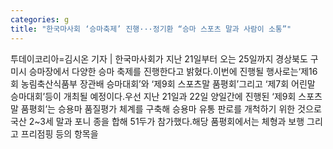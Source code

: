 ```yaml
---
categories: g
title: "한국마사회 ‘승마축제’ 진행···정기환 “승마 스포츠 말과 사람이 소통”"
---
```

투데이코리아=김시온 기자 | 한국마사회가 지난 21일부터 오는 25일까지 경상북도 구미시 승마장에서 다양한 승마 축제를 진행한다고 밝혔다.이번에 진행될 행사로는‘제16회 농림축산식품부 장관배 승마대회’와 ‘제9회 스포츠말 품평회’그리고 ‘제7회 어린말 승마대회’등이 개최될 예정이다.우선 지난 21일과 22일 양일간에 진행된 ‘제9회 스포츠말 품평회’는 승용마 품질평가 체계를 구축해 승용마 유통 판로를 개척하기 위한 것으로 국산 2~3세 말과 포니 종을 합해 51두가 참가했다.해당 품평회에서는 체형과 보행 그리고 프리점핑 등의 항목을
